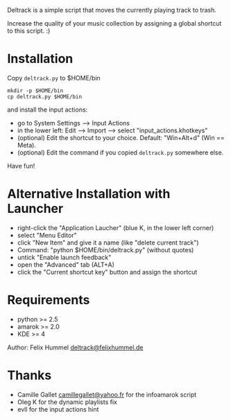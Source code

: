 Deltrack is a simple script that moves the currently playing track to trash.

Increase the quality of your music collection by assigning a global shortcut to this script. :)

Installation
============

Copy `deltrack.py` to $HOME/bin

    mkdir -p $HOME/bin
    cp deltrack.py $HOME/bin

and install the input actions:

- go to System Settings --> Input Actions
- in the lower left: Edit --> Import --> select "input_actions.khotkeys"
- (optional) Edit the shortcut to your choice. Default: "Win+Alt+d" (Win == Meta).
- (optional) Edit the command if you copied `deltrack.py` somewhere else.

Have fun!

Alternative Installation with Launcher
======================================

- right-click the "Application Laucher" (blue K, in the lower left corner)
- select "Menu Editor"
- click "New Item" and give it a name (like "delete current track")
- Command: "python $HOME/bin/deltrack.py" (without quotes)
- untick "Enable launch feedback"
- open the "Advanced" tab (ALT+A)
- click the "Current shortcut key" button and assign the shortcut

Requirements
============

- python >= 2.5
- amarok >= 2.0
- KDE >= 4

Author: Felix Hummel <deltrack@felixhummel.de>

Thanks
======

- Camille Gallet <camillegallet@yahoo.fr> for the infoamarok script
- Oleg K for the dynamic playlists fix
- evll for the input actions hint
